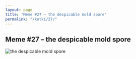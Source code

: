 ```yaml
---
layout: page
title: "Meme #27 – the despicable mold spore"
permalink: "/kotki/27/"
---
```


## Meme #27 – the despicable mold spore

![the despicable mold spore](https://i.chzbgr.com/full/10441187328/h51E85B13/despicable-mold-spore)

